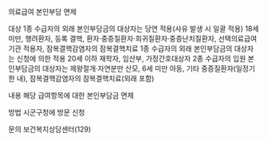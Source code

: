 의료급여 본인부담 면제

대상
 1종 수급자의 외래 본인부담금의 대상자는 당연 적용(사유 발생 시 일괄 적용) 18세 미만, 행려환자, 등록 결핵, 환자·중증질환자·희귀질환자·중증난치질환자, 선택의료급여기관 적용자, 잠복결핵감염자의 잠복결핵치료
 1종 수급자의 외래 본인부담금의 대상자는 신청에 의한 적용 20세 이하 재학자, 임산부, 가정간호대상자
 2종 수급자의 입원 본인부담금의 대상자는 제왕절개·자연분만 산모, 6세 미만 아동, 기타 중증질환자(일정기한 내), 잠복결핵감염자의 잠복결핵치료(외래 포함)

내용
 해당 급여항목에 대한 본인부담금 면제

방법
 시군구청에 방문 신청

문의
 보건복지상담센터(129)
